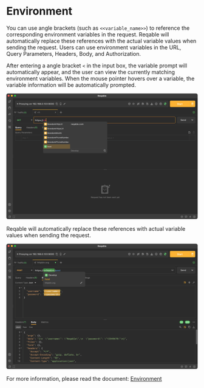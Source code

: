 # Environment

You can use angle brackets (such as `<<variable_name>>`) to reference the corresponding environment variables in the request. Reqable will automatically replace these references with the actual variable values when sending the request. Users can use environment variables in the URL, Query Parameters, Headers, Body, and Authorization.

After entering a angle bracket `<` in the input box, the variable prompt will automatically appear, and the user can view the currently matching environment variables. When the mouse pointer hovers over a variable, the variable information will be automatically prompted.

![](arts/envrionment_01.png)

Reqable will automatically replace these references with actual variable values when sending the request.

![](arts/envrionment_02.png)

For more information, please read the document: [Environment](../environment)